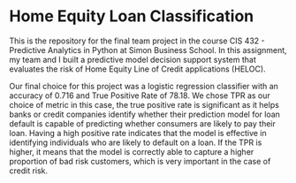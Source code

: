 # Home Equity Loan Classification

This is the repository for the final team project in the course CIS 432 - Predictive Analytics in Python at Simon Business School. In this assignment, my team and I built a predictive model decision support system that evaluates the risk of Home Equity Line of Credit applications (HELOC).

Our final choice for this project was a logistic regression classifier with an accuracy of 0.716 and True Positive Rate of 78.18. We chose TPR as our choice of metric in this case, the true positive rate is significant as it helps banks or credit companies identify whether their prediction model for loan default is capable of predicting whether consumers are likely to pay their loan. Having a high positive rate indicates that the model is effective in identifying individuals who are likely to default on a loan. If the TPR is higher, it means that the model is correctly able to capture a higher proportion of bad risk customers, which is very important in the case of credit risk.
